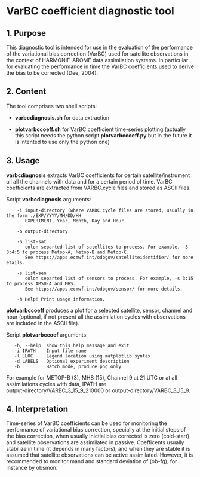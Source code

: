 # VarBC coefficient diagnostic tool


## 1. Purpose

This diagnostic tool is intended for use in the evaluation of the performance of the variational bias correction (VarBC) used for satellite observations in the context of HARMONIE-AROME data assimilation systems. In particular for evaluating the performance in time the VarBC coefficients used to derive the bias to be corrected (Dee, 2004).


## 2. Content

The tool comprises two shell scripts:

- **varbcdiagnosis.sh** for data extraction

- **plotvarbccoeff.sh** for VarBC coefficient time-series plotting (actually this script needs the python script **plotvarbccoeff.py** but in the future it is intented to use only the python one)


## 3. Usage

**varbcdiagnosis** extracts VarBC coefficients for certain satellite/instrument all all the channels with data and for 
a certain period of time. VarBC coefficients are extracted from VARBC.cycle files and stored as ASCII files.

Script **varbcdiagnosis** arguments:

        -i input-directory (where VARBC.cycle files are stored, usually in the form ./EXP/YYYY/MM/DD/HH
           EXPERIMENT, Year, Month, Day and Hour

        -o output-directory
           
        -S list-sat
           colon separted list of satellites to process. For example, -S 3:4:5 to process Metop-A, Metop-B and Metop-C. 
           See https://apps.ecmwf.int/odbgov/satelliteidentifier/ for more etails.

        -s list-sen
           colon separted list of sensors to process. For example, -s 3:15 to process AMSU-A and MHS. 
           See https://apps.ecmwf.int/odbgov/sensor/ for more details.

        -h Help! Print usage information.


**plotvarbccoeff** produces a plot for a selected satellite, sensor, channel and hour (optional, if not present all the assimilation cycles with observations are included in the ASCII file). 

Script **plotvarbccoef** arguments:

       -h, --help  show this help message and exit
       -i IPATH    Input file name
       -l LLOC     Legend location using matplotlib syntax
       -d LABELS   Optional experiment description
       -b          Batch mode, produce png only

For example for METOP-B (3), MHS (15), Channel 9 at 21 UTC or at all assimilations cycles with data, IPATH are  
output-directory/VARBC_3_15_9_210000 or output-directory/VARBC_3_15_9.


## 4. Interpretation

Time-series of VarBC coefficients can be used for monitoring the performance of variational bias correction, specially at the initial steps of the bias correction, when usually inictial bias corrected is zero (cold-start) and satellite observations are assimilated in passive. Coefficents usually stabilize in time (it depends in many factors), and when they are stable it is assumed that satellite observations can be active assimilated. However, it is recommended to monitor mand and standard deviation of (ob-fg), for instance by obsmon. 


